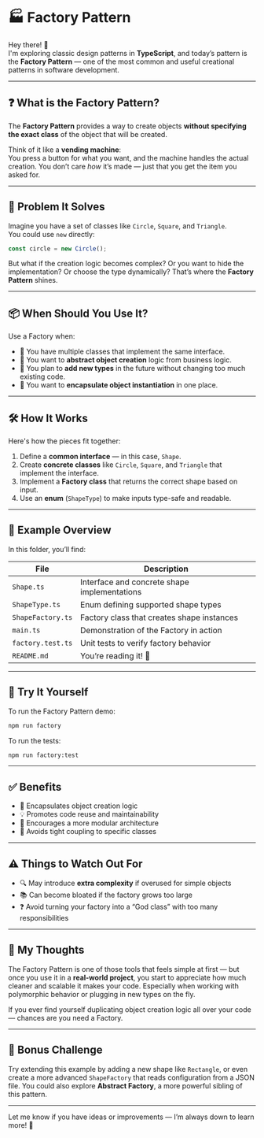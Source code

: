 # 🏭 Factory Pattern

Hey there! 👋  
I'm exploring classic design patterns in **TypeScript**, and today’s pattern is the **Factory Pattern** — one of the most common and useful creational patterns in software development.

---

## ❓ What is the Factory Pattern?

The **Factory Pattern** provides a way to create objects **without specifying the exact class** of the object that will be created.

Think of it like a **vending machine**:  
You press a button for what you want, and the machine handles the actual creation. You don’t care _how_ it’s made — just that you get the item you asked for.

---

## 🎯 Problem It Solves

Imagine you have a set of classes like `Circle`, `Square`, and `Triangle`.  
You could use `new` directly:

```ts
const circle = new Circle();
```

But what if the creation logic becomes complex? Or you want to hide the implementation? Or choose the type dynamically?
That’s where the **Factory Pattern** shines.

---

## 📦 When Should You Use It?

Use a Factory when:

- 🧩 You have multiple classes that implement the same interface.
- 🧪 You want to **abstract object creation** logic from business logic.
- 🌱 You plan to **add new types** in the future without changing too much existing code.
- 🧰 You want to **encapsulate object instantiation** in one place.

---

## 🛠️ How It Works

Here's how the pieces fit together:

1. Define a **common interface** — in this case, `Shape`.
2. Create **concrete classes** like `Circle`, `Square`, and `Triangle` that implement the interface.
3. Implement a **Factory class** that returns the correct shape based on input.
4. Use an **enum** (`ShapeType`) to make inputs type-safe and readable.

---

## 📌 Example Overview

In this folder, you’ll find:

| File              | Description                                  |
| ----------------- | -------------------------------------------- |
| `Shape.ts`        | Interface and concrete shape implementations |
| `ShapeType.ts`    | Enum defining supported shape types          |
| `ShapeFactory.ts` | Factory class that creates shape instances   |
| `main.ts`         | Demonstration of the Factory in action       |
| `factory.test.ts` | Unit tests to verify factory behavior        |
| `README.md`       | You’re reading it! 🧠                        |

---

## 🧪 Try It Yourself

To run the Factory Pattern demo:

```bash
npm run factory
```

To run the tests:

```bash
npm run factory:test
```

---

## ✅ Benefits

- 🧠 Encapsulates object creation logic
- 💡 Promotes code reuse and maintainability
- 🧱 Encourages a more modular architecture
- 🚫 Avoids tight coupling to specific classes

---

## ⚠️ Things to Watch Out For

- 🔍 May introduce **extra complexity** if overused for simple objects
- 📚 Can become bloated if the factory grows too large
- ❓ Avoid turning your factory into a “God class” with too many responsibilities

---

## 💬 My Thoughts

The Factory Pattern is one of those tools that feels simple at first — but once you use it in a **real-world project**, you start to appreciate how much cleaner and scalable it makes your code. Especially when working with polymorphic behavior or plugging in new types on the fly.

If you ever find yourself duplicating object creation logic all over your code — chances are you need a Factory.

---

## 🚀 Bonus Challenge

Try extending this example by adding a new shape like `Rectangle`, or even create a more advanced `ShapeFactory` that reads configuration from a JSON file.
You could also explore **Abstract Factory**, a more powerful sibling of this pattern.

---

Let me know if you have ideas or improvements — I’m always down to learn more! 🙌
